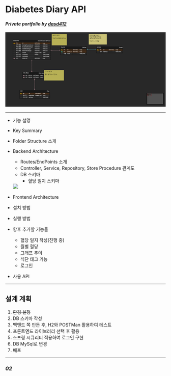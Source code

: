 # __Diabetes Diary API__
#### _Private portfolio by <u>dasd412</u>_

![이미지](https://github.com/dasd412/DiabetesDiaryAPI/blob/tempModel/YRTntsoetNdPhGQDd.png?raw=true)

  
---

+ 기능 설명

+ Key Summary

+ Folder Structure 소개

+ Backend Architecture

  + Routes/EndPoints 소개
  + Controller, Service, Repository, Store Procedure 관계도
  + DB 스키마
    + 혈당 일지 스키마
  <img src="https://d2sqqdb3t4xrq5.cloudfront.net/upload/4JFwxfMRNJhsJQJGt/V1d4eTVMWmZhaDdRTnU4Z1JfWVJUbnRzb2V0TmRQaEdRRGQucG5n">
  
+ Frontend Architecture

+ 설치 방법

+ 실행 방법 

+ 향후 추가할 기능들
  + 혈당 일지 작성(진행 중)
  + 월별 혈당 
  + 그래프 추이
  + 식단 태그 기능
  + 로그인 
  
 + 사용 API
   
---
## __설계 계획__ 

1. ~~환경 설정~~
2. DB 스키마 작성
3. 백엔드 쪽 만든 후, H2와 POSTMan 활용하여 테스트
4. 프론트엔드 라이브러리 선택 후 활용
5. 스프링 시큐리티 적용하여 로그인 구현
6. DB MySql로 변경
7. 배포 

---
### _02_ ###